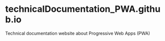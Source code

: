 # technicalDocumentation_PWA.github.io
Technical documentation website about Progressive Web Apps (PWA)
